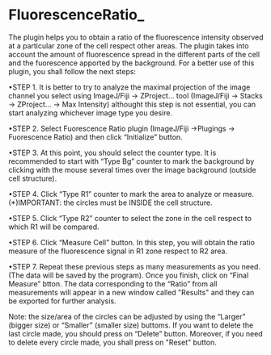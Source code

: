 # FluorescenceRatio_

The plugin helps you to obtain a ratio of the fluorescence intensity observed at a particular zone of the cell respect other areas. The plugin takes into account the amount of fluorescence spread in the different parts of the cell and the fuorescence apported by the background. For a better use of this plugin, you shall follow the next steps:

•STEP 1. It is better to try to analyze the maximal projection of the image channel you select using ImageJ/Fiji -> ZProject... tool (ImageJ/Fiji -> Stacks -> ZProject... -> Max Intensity) althought this step is not essential, you can start analyzing whichever image type you desire. 

•STEP 2. Select Fuorescence Ratio plugin (ImageJ/Fiji ->Plugings -> Fuorescence Ratio) and then click “Initialize” button.

•STEP 3. At this point, you should select the counter type. It is recommended to start with “Type Bg” counter to mark the background by clicking with the mouse several times over the image background (outside cell structure).

•STEP 4. Click “Type R1” counter to mark the area to analyze or measure. (*)IMPORTANT: the circles must be INSIDE the cell structure.

•STEP 5. Click “Type R2” counter to select the zone in the cell respect to which R1 will be compared.

•STEP 6. Click “Measure Cell” button. In this step, you will obtain the ratio measure of the fluorescence signal in R1 zone respect to R2 area.

•STEP 7. Repeat these previous steps as many measurements as you need. (The data will be saved by the program). Once you finish, click on “Final Measure” btton. The data corresponding to the “Ratio” from all measurements will appear in a new window called "Results" and they can be exported for further analysis.


Note: the size/area of the circles can be adjusted by using the “Larger” (bigger size) or “Smaller” (smaller size) buttoms. If you want to delete the last circle made, you should press on “Delete” button. Moreover, if you need to delete every circle made, you shall press on "Reset" button. 

